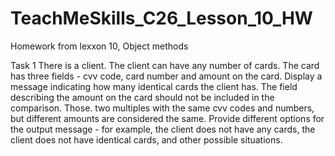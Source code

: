 # TeachMeSkills_C26_Lesson_10_HW

Homework from lexxon 10, Object methods

Task 1
There is a client.
The client can have any number of cards.
The card has three fields - cvv code, card number and amount on the card.
Display a message indicating how many identical cards the client has.
The field describing the amount on the card should not be included in the comparison.
Those. two multiples with the same cvv codes and numbers, but different amounts are considered the same.
Provide different options for the output message - for example, 
the client does not have any cards, the client does not have identical cards, and other possible situations.

